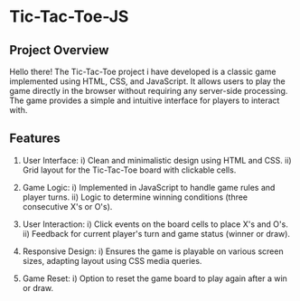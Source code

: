 # Tic-Tac-Toe-JS

Project Overview
----------------

Hello there!
The Tic-Tac-Toe project i have developed is a classic game implemented using HTML, CSS, and JavaScript. It allows users to play the game directly in the browser without requiring any server-side processing. The game provides a simple and intuitive interface for players to interact with.


Features
--------
1.  User Interface:
           i)  Clean and minimalistic design using HTML and CSS.
          ii)  Grid layout for the Tic-Tac-Toe board with clickable cells.

2.  Game Logic:
           i)  Implemented in JavaScript to handle game rules and player turns.
          ii)  Logic to determine winning conditions (three consecutive X's or O's).

3.  User Interaction:
            i)  Click events on the board cells to place X's and O's.
           ii)  Feedback for current player's turn and game status (winner or draw).

4.  Responsive Design:
            i)  Ensures the game is playable on various screen sizes, adapting layout using CSS media queries.

5.  Game Reset:
            i) Option to reset the game board to play again after a win or draw.

